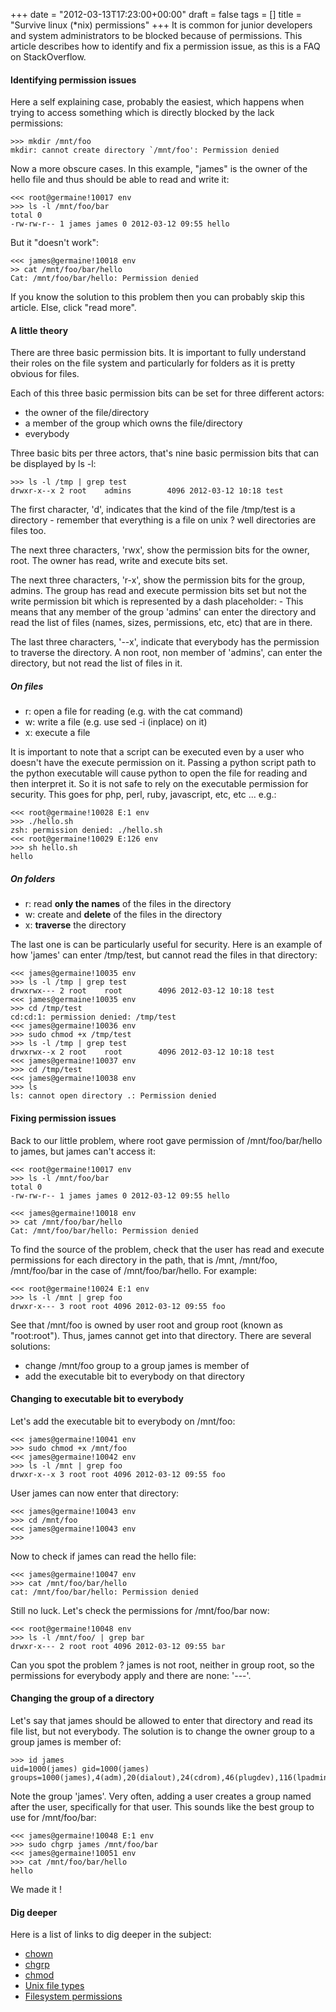 +++
date = "2012-03-13T17:23:00+00:00"
draft = false
tags = []
title = "Survive linux (*nix) permissions"
+++
It is common for junior developers and system administrators to be blocked
because of permissions. This article describes how to identify and fix a
permission issue, as this is a FAQ on StackOverflow.

#### Identifying permission issues

Here a self explaining case, probably the easiest, which happens when trying to
access something which is directly blocked by the lack permissions:

    >>> mkdir /mnt/foo
    mkdir: cannot create directory `/mnt/foo': Permission denied

Now a more obscure cases. In this example, "james" is the owner of the hello
file and thus should be able to read and write it:

    <<< root@germaine!10017 env
    >>> ls -l /mnt/foo/bar 
    total 0
    -rw-rw-r-- 1 james james 0 2012-03-12 09:55 hello

But it "doesn't work":

    <<< james@germaine!10018 env
    >> cat /mnt/foo/bar/hello
    Cat: /mnt/foo/bar/hello: Permission denied

If you know the solution to this problem then you can probably skip this
article. Else, click "read more".

#### A little theory

There are three basic permission bits. It is important to fully understand
their roles on the file system and particularly for folders as it is pretty
obvious for files.

Each of this three basic permission bits can be set for three different actors:

 - the owner of the file/directory
 - a member of the group which owns the file/directory
 - everybody

Three basic bits per three actors, that's nine basic permission bits that can
be displayed by ls -l:

    >>> ls -l /tmp | grep test
    drwxr-x--x 2 root    admins        4096 2012-03-12 10:18 test

The first character, 'd', indicates that the kind of the file /tmp/test is a
directory - remember that everything is a file on unix ? well directories are
files too.

The next three characters, 'rwx', show the permission bits for the owner, root. The
owner has read, write and execute bits set.

The next three characters, 'r-x', show the permission bits for the group, admins. The
group has read and execute permission bits set but not the write permission bit
which is represented by a dash placeholder: -
This means that any member of the group 'admins' can enter the directory and
read the list of files (names, sizes, permissions, etc, etc) that are in there.

The last three characters, '--x', indicate that everybody has the permission to
traverse the directory. A non root, non member of 'admins', can enter the
directory, but not read the list of files in it.

##### On files

 - r: open a file for reading (e.g. with the cat command)
 - w: write a file (e.g. use sed -i (inplace) on it)
 - x: execute a file

It is important to note that a script can be executed even by a user who
doesn't have the execute permission on it. Passing a python script path to the
python executable will cause python to open the file for reading and then
interpret it. So it is not safe to rely on the executable permission for
security. This goes for php, perl, ruby, javascript, etc, etc ... e.g.:

    <<< root@germaine!10028 E:1 env
    >>> ./hello.sh
    zsh: permission denied: ./hello.sh
    <<< root@germaine!10029 E:126 env
    >>> sh hello.sh 
    hello

##### On folders

 - r: read **only the names** of the files in the directory
 - w: create and **delete** of the files in the directory
 - x: **traverse** the directory

The last one is can be particularly useful for security. Here is an example of
how 'james' can enter /tmp/test, but cannot read the files in that directory:

    <<< james@germaine!10035 env
    >>> ls -l /tmp | grep test
    drwxrwx--- 2 root    root        4096 2012-03-12 10:18 test
    <<< james@germaine!10035 env
    >>> cd /tmp/test 
    cd:cd:1: permission denied: /tmp/test
    <<< james@germaine!10036 env
    >>> sudo chmod +x /tmp/test 
    >>> ls -l /tmp | grep test
    drwxrwx--x 2 root    root        4096 2012-03-12 10:18 test
    <<< james@germaine!10037 env
    >>> cd /tmp/test 
    <<< james@germaine!10038 env
    >>> ls
    ls: cannot open directory .: Permission denied

#### Fixing permission issues

Back to our little problem, where root gave permission of /mnt/foo/bar/hello to
james, but james can't access it:

    <<< root@germaine!10017 env
    >>> ls -l /mnt/foo/bar 
    total 0
    -rw-rw-r-- 1 james james 0 2012-03-12 09:55 hello

    <<< james@germaine!10018 env
    >> cat /mnt/foo/bar/hello
    Cat: /mnt/foo/bar/hello: Permission denied

To find the source of the problem, check that the user has read and execute
permissions for each directory in the path, that is /mnt, /mnt/foo,
/mnt/foo/bar in the case of /mnt/foo/bar/hello. For example:

    <<< root@germaine!10024 E:1 env
    >>> ls -l /mnt | grep foo
    drwxr-x--- 3 root root 4096 2012-03-12 09:55 foo

See that /mnt/foo is owned by user root and group root (known as "root:root").
Thus, james cannot get into that directory. There are several solutions:

 - change /mnt/foo group to a group james is member of
 - add the executable bit to everybody on that directory

#### Changing to executable bit to everybody

Let's add the executable bit to everybody on /mnt/foo:

    <<< james@germaine!10041 env
    >>> sudo chmod +x /mnt/foo 
    <<< james@germaine!10042 env
    >>> ls -l /mnt | grep foo
    drwxr-x--x 3 root root 4096 2012-03-12 09:55 foo

User james can now enter that directory:

    <<< james@germaine!10043 env
    >>> cd /mnt/foo 
    <<< james@germaine!10043 env
    >>>

Now to check if james can read the hello file:

    <<< james@germaine!10047 env
    >>> cat /mnt/foo/bar/hello
    cat: /mnt/foo/bar/hello: Permission denied

Still no luck. Let's check the permissions for /mnt/foo/bar now:

    <<< root@germaine!10048 env
    >>> ls -l /mnt/foo/ | grep bar
    drwxr-x--- 2 root root 4096 2012-03-12 09:55 bar

Can you spot the problem ? james is not root, neither in group root, so the
permissions for everybody apply and there are none: '---'.

#### Changing the group of a directory

Let's say that james should be allowed to enter that directory and read its file
list, but not everybody. The solution is to change the owner group to a group
james is member of:

    >>> id james
    uid=1000(james) gid=1000(james) groups=1000(james),4(adm),20(dialout),24(cdrom),46(plugdev),116(lpadmin),118(admin),124(sambashare)

Note the group 'james'. Very often, adding a user creates a group named after
the user, specifically for that user. This sounds like the best group to use
for /mnt/foo/bar:

    <<< james@germaine!10048 E:1 env
    >>> sudo chgrp james /mnt/foo/bar
    <<< james@germaine!10051 env
    >>> cat /mnt/foo/bar/hello  
    hello

We made it !

#### Dig deeper

Here is a list of links to dig deeper in the subject:

 - [chown](http://en.wikipedia.org/wiki/Chown)
 - [chgrp](http://en.wikipedia.org/wiki/Chgrp)
 - [chmod](http://en.wikipedia.org/wiki/Chmod)
 - [Unix file types](http://en.wikipedia.org/wiki/Unix_file_types)
 - [Filesystem permissions](http://en.wikipedia.org/wiki/Filesystem_permissions)
